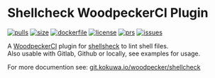 # Shellcheck WoodpeckerCI Plugin

[![pulls](https://img.shields.io/docker/pulls/kokuwaio/shellcheck)](https://hub.docker.com/r/kokuwaio/shellcheck)
[![size](https://img.shields.io/docker/image-size/kokuwaio/shellcheck)](https://hub.docker.com/r/kokuwaio/shellcheck)
[![dockerfile](https://img.shields.io/badge/source-Dockerfile%20-blue)](https://git.kokuwa.io/woodpecker/shellcheck/src/branch/main/Dockerfile)
[![license](https://img.shields.io/badge/License-EUPL%201.2-blue)](https://git.kokuwa.io/woodpecker/shellcheck/src/branch/main/LICENSE)
[![prs](https://img.shields.io/gitea/pull-requests/open/woodpecker/shellcheck?gitea_url=https%3A%2F%2Fgit.kokuwa.io)](https://git.kokuwa.io/woodpecker/shellcheck/pulls)
[![issues](https://img.shields.io/gitea/issues/open/woodpecker/shellcheck?gitea_url=https%3A%2F%2Fgit.kokuwa.io)](https://git.kokuwa.io/woodpecker/shellcheck/issues)

A [WoodpeckerCI](https://woodpecker-ci.org) plugin for [shellsheck](https://github.com/koalaman/shellcheck) to lint shell files.  
Also usable with Gitlab, Github or locally, see examples for usage.

For more documention see: [git.kokuwa.io/woodpecker/shellcheck](https://git.kokuwa.io/woodpecker/shellcheck)
